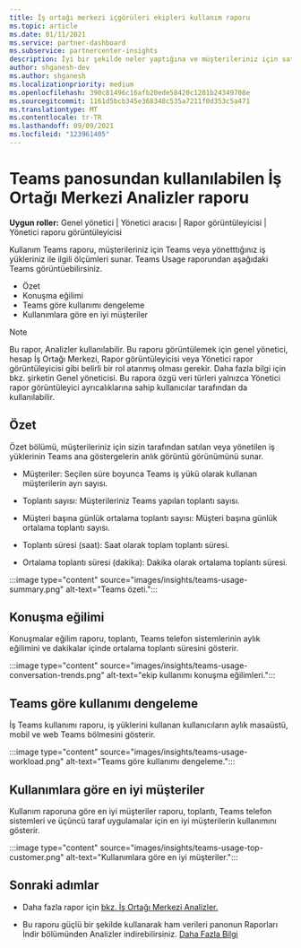 ```yaml
---
title: İş ortağı merkezi içgörüleri ekipleri kullanım raporu
ms.topic: article
ms.date: 01/11/2021
ms.service: partner-dashboard
ms.subservice: partnercenter-insights
description: İyi bir şekilde neler yaptığına ve müşterileriniz için satıp Teams aboneliklerin kullanımıyla ilgili olarak geliştirebilirsiniz.
author: shganesh-dev
ms.author: shganesh
ms.localizationpriority: medium
ms.openlocfilehash: 390c81496c16afb20ede58420c1201b24349708e
ms.sourcegitcommit: 1161d5bcb345e368348c535a7211f0d353c5a471
ms.translationtype: MT
ms.contentlocale: tr-TR
ms.lasthandoff: 09/09/2021
ms.locfileid: "123961405"
---
```

# <a name="teams-usage-report-available-from-the-partner-center-insights-dashboard"></a>Teams panosundan kullanılabilen İş Ortağı Merkezi Analizler raporu

**Uygun roller:** Genel yönetici | Yönetici aracısı | Rapor görüntüleyicisi | Yönetici raporu görüntüleyicisi

Kullanım Teams raporu, müşterileriniz için Teams veya yönetttığınız iş yükleriniz ile ilgili ölçümleri sunar. Teams Usage raporundan aşağıdaki Teams görüntüebilirsiniz.

- Özet
- Konuşma eğilimi
- Teams göre kullanımı dengeleme
- Kullanımlara göre en iyi müşteriler

 > [!NOTE]
 > Bu rapor, Analizler kullanılabilir. Bu raporu görüntülemek için genel yönetici, hesap İş Ortağı Merkezi, Rapor görüntüleyicisi veya Yönetici rapor görüntüleyicisi gibi belirli bir rol atanmış olması gerekir. Daha fazla bilgi için bkz. şirketin Genel yöneticisi. Bu rapora özgü veri türleri yalnızca Yönetici rapor görüntüleyici ayrıcalıklarına sahip kullanıcılar tarafından da kullanılabilir.

## <a name="summary"></a>Özet

Özet bölümü, müşterileriniz için sizin tarafından satılan veya yönetilen iş yüklerinin Teams ana göstergelerin anlık görüntü görünümünü sunar.  

- Müşteriler: Seçilen süre boyunca Teams iş yükü olarak kullanan müşterilerin ayrı sayısı.

- Toplantı sayısı: Müşterileriniz Teams yapılan toplantı sayısı.

- Müşteri başına günlük ortalama toplantı sayısı: Müşteri başına günlük ortalama toplantı sayısı. 

- Toplantı süresi (saat): Saat olarak toplam toplantı süresi. 

- Ortalama toplantı süresi (dakika): Dakika olarak ortalama toplantı süresi. 

:::image type="content" source="images/insights/teams-usage-summary.png" alt-text="Teams özeti.":::

## <a name="conversations-trend"></a>Konuşma eğilimi

Konuşmalar eğilim raporu, toplantı, Teams telefon sistemlerinin aylık eğilimini ve dakikalar içinde ortalama toplantı süresini gösterir.

:::image type="content" source="images/insights/teams-usage-conversation-trends.png" alt-text="ekip kullanımı konuşma eğilimleri.":::

## <a name="teams-usage-by-workloads"></a>Teams göre kullanımı dengeleme

İş Teams kullanımı raporu, iş yüklerini kullanan kullanıcıların aylık masaüstü, mobil ve web Teams bölmesini gösterir.

:::image type="content" source="images/insights/teams-usage-workload.png" alt-text="Teams göre kullanımı dengeleme.":::

## <a name="top-customers-by-usage"></a>Kullanımlara göre en iyi müşteriler

Kullanım raporuna göre en iyi müşteriler raporu, toplantı, Teams telefon sistemleri ve üçüncü taraf uygulamalar için en iyi müşterilerin kullanımını gösterir.

:::image type="content" source="images/insights/teams-usage-top-customer.png" alt-text="Kullanımlara göre en iyi müşteriler.":::

## <a name="next-steps"></a>Sonraki adımlar

- Daha fazla rapor için [bkz. İş Ortağı Merkezi Analizler.](partner-center-insights.md)

- Bu raporu güçlü bir şekilde kullanarak ham verileri panonun Raporları İndir bölümünden Analizler indirebilirsiniz. [Daha Fazla Bilgi](insights-download-reports.md) 
